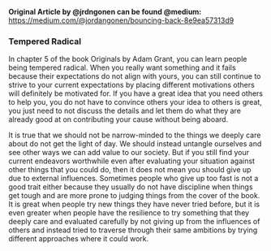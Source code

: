**Original Article by @jrdngonen can be found @medium:** https://medium.com/@jordangonen/bouncing-back-8e9ea57313d9

### Tempered Radical

In chapter 5 of the book Originals by Adam Grant, you can learn people being tempered radical. When you really want something and it fails because their expectations do not align with yours, you can still continue to strive to your current expectations by placing different motivations others will definitely be motivated for. If you have a great idea that you need others to help you, you do not have to convince others your idea to others is great, you just need to not discuss the details and let them do what they are already good at on contributing your cause without being aboard.

It is true that we should not be narrow-minded to the things we deeply care about do not get the light of day. We should instead untangle ourselves and see other ways we can add value to our society. But if you still find your current endeavors worthwhile even after evaluating your situation against other things that you could do, then it does not mean you should give up due to external influences. Sometimes people who give up too fast is not a good trait either because they usually do not have discipline when things get tough and are more prone to judging things from the cover of the book. It is great when people try new things they have never tried before, but it is even greater when people have the resilience to try something that they deeply care and evaluated carefully by not giving up from the influences of others and instead tried to traverse through their same ambitions by trying different approaches where it could work.
